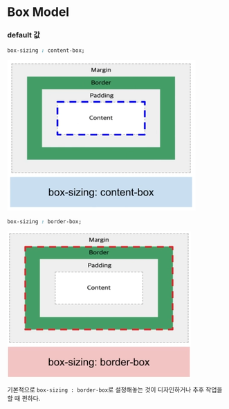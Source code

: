 # Box Model

### default 값

```css
box-sizing : content-box;
```

![image-20220105084620723](../Images/css_content-box.png)



```css
box-sizing : border-box;
```

![image-20220105084542178](../Images/css_border-box.png)



기본적으로 `box-sizing : border-box`로 설정해놓는 것이 디자인하거나 추후 작업을 할 때 편하다.